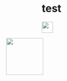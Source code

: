 # test

[<img style="margin-right: 30px" src=bar.svg height=30>](https://github.com/Abdl2000/test/blob/main/TNO%20logo.jpg)



<img style="margin-right: 500px" align="right" src="https://github.com/RelentlessRDS/INNO-TNO/blob/main/assets/TNO%20logo.jpg" height=100>

